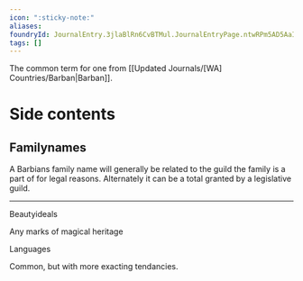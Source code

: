 ```yaml
---
icon: ":sticky-note:"
aliases: 
foundryId: JournalEntry.3jlaBlRn6CvBTMul.JournalEntryPage.ntwRPm5AD5AaI9oY
tags: []
---
```

The common term for one from [[Updated Journals/[WA] Countries/Barban|Barban]]. 
# Side contents
## Familynames

A Barbians family name will generally be related to the guild the family is a part of for legal reasons. Alternately it can be a total granted by a legislative guild.

* * *

Beautyideals

Any marks of magical heritage

Languages

Common, but with more exacting tendancies.